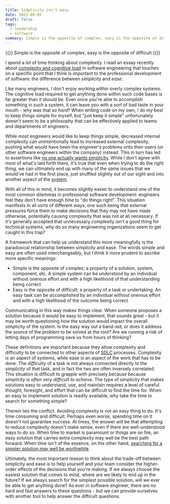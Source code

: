 ```yaml
---
title: Simplicity isn't easy
date: 2023-09-05
draft: false
tags:
  - leadership
  - software
summary: Simple is the opposite of complex, easy is the opposite of difficult
---
```


{{<tagline>}}
Simple is the opposite of complex, easy is the opposite of difficult
{{</tagline>}}

I spend a lot of time thinking about complexity. I read an essay recently about [complexity and cognitive load](https://rpeszek.github.io/posts/2022-08-30-code-cognitiveload.html) in software engineering that touches on a specific point that I think is important to the professional development of software: the difference between _simplicity_ and _ease_.

Like many engineers, I don't enjoy working within overly complex systems. The cognitive load required to get anything
done within such code bases is far greater than it should be. Even once you're able to accomplish something in such a system, it can leave you
with a sort of bad taste in your mouth - why was that _so hard_? When writing code on my own, I do my best to keep
things simple for myself, but "just keep it simple" unfortunately doesn't seem to be a philosophy that can be
effectively applied to teams and departments of engineers.

While most engineers would like to keep things simple,  decreased internal complexity can unintentionally lead to
increased external complexity, pushing what would have been the engineer's problems onto their users (or other software
engineers within the company) instead. This in turn has led to assertions like [no one actually wants
simplicity](https://lukeplant.me.uk/blog/posts/no-one-actually-wants-simplicity/). While I don't agree with most of
what's laid forth there, it's true that even when trying to do the
right thing, we can ultimately end up with many of the same issues that we would've had in the first place, just shuffled
slightly out of our sight and into another aspect of the [system](https://jordankaye.dev/lexicon/#system).

With all of this in mind, it becomes slightly easier to understand one of the most common dilemmas in professional
software development: engineers feel they don't have enough time to "do things right". This situation manifests in all sorts of
different ways, one such being that external pressures force them to make decisions that they may not have made
otherwise, potentially causing complexity that was not at all necessary. If it's generally accepted that unnecessary
complexity isn't a good thing for technical systems, why do so many engineering organizations seem to get caught in this trap?

A framework that can help us understand this more meaningfully is the paradoxical relationship between simplicity and ease. The words simple and easy are often used interchangeably, but I think it more prudent to ascribe more specific meanings:

* Simple is the opposite of complex; a property of a solution, system, component, etc. A simple system can be _understood_ by an individual without onerous effort and with a high likelihood of that understanding being correct
* Easy is the opposite of difficult; a property of a task or undertaking. An easy task can be _accomplished_ by an individual without onerous effort and with a high likelihood of the outcome being correct

Communicating in this way makes things clear. When someone proposes a solution because it would be easy to implement,
that sounds great - but it may be worth questioning how the solution would impact the overall simplicity of the system.
Is the easy way out a band-aid, or does it address the source of the problem to be solved at the root? Are we running a
risk of letting days of programming save us from hours of thinking?

These definitions are important because they allow complexity and difficulty to be connected to other aspects of [SDLC](https://en.wikipedia.org/wiki/Systems_development_life_cycle) processes. Complexity is an aspect of systems, while ease is an aspect of the work that has to be done. The _difficulty_ of a task is not always connected directly to the _simplicity_ of that task, and in fact the two are often inversely correlated. This situation is difficult to grapple with precisely because because _simplicity is often very difficult to achieve_. The type of simplicity that makes solutions easy to understand, use, and maintain requires a level of careful thought, foresight, and effort that can be difficult to find the time for. When an easy to implement solution is readily available, why take the time to search for something simple?

Therein lies the conflict. Avoiding complexity is not an easy thing to do. It's time consuming and difficult. Perhaps even worse, spending time on it doesn't not guarantee success. At times, the answer will be that attempting to reduce complexity doesn't make sense, even if there are well-understood ways to do so. When time to market is paramount or things are on fire, an easy solution that carries extra complexity may well be the best path forward. When time isn't of the essence, on the other hand, [searching for a simpler solution may well be worthwhile](https://jordankaye.dev/posts/go-slow-move-fast/).

Ultimately, the most important reason to think about the trade-off between simplicity and ease is to help yourself and your team consider the higher-order effects of the decisions that you're making. If we always choose the easiest solution that comes to mind, where are we likely to end up in the future? If we always search for the simplest possible solution, will we ever be able to get anything done? As ever in software engineer, there are no hard and fast answers to these questions - but we can provide ourselves with another tool to help answer the difficult questions.
